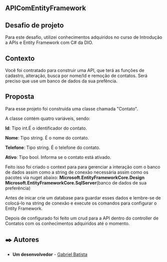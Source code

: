 ## APIComEntityFramework

## Desafio de projeto
Para este desafio, utilizei conhecimentos adquiridos no curso de Introdução a APIs e Entity Framework com C# da DIO.

## Contexto
Você foi contratado para construir uma API, que terá as funções de cadastro, alteração, busca por nome/Id e remoção de contatos. Será preciso que use
um banco de dados da sua prefência.

## Proposta
Para esse projeto foi construida uma classe chamada "Contato".

A classe contém quatro variáveis, sendo:

**Id**: Tipo int.É o identificador do contato.

**Nome**: Tipo string. É o nome do contato.

**Telefone**: Tipo string. É o telefone do contato.

**Ativo**: Tipo bool. Informa se o contato está ativado.

Feito isso foi criado o context para para gerenciar a interação com o banco de dados assim como a string de conexão necessária assim como os pacotes
via nuget abaixo:
**Microsoft.EntityFrameworkCore.Design**
**Microsoft.EntityFrameworkCore.SqlServer**(banco de dados de sua preferência)

Antes de inicar crie um database para guardar esses dados e lembre-se de colocá-lo na string de conexão e execute os comandos para configurar o Entity
Framework.

Depois de configurado foi feito um crud para a API dentro do controller de Contatos com os conhecimentos adquiridos até o momento.

## ✒️ Autores

* **Um desenvolvedor** - [Gabriel Batista]([https://github.com/batiistta])

